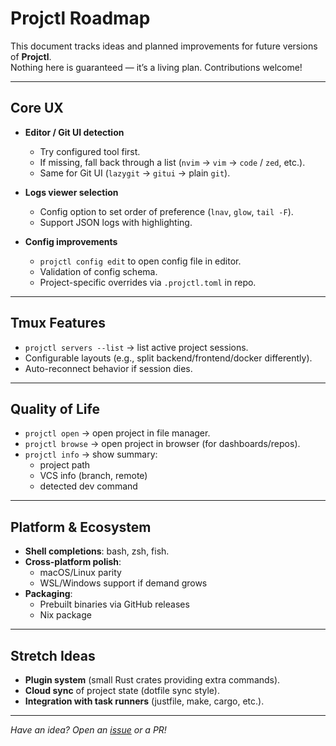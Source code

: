 
# Projctl Roadmap

This document tracks ideas and planned improvements for future versions of **Projctl**.  
Nothing here is guaranteed — it’s a living plan. Contributions welcome!

---

## Core UX

- **Editor / Git UI detection**  
  - Try configured tool first.  
  - If missing, fall back through a list (`nvim` → `vim` → `code` / `zed`, etc.).  
  - Same for Git UI (`lazygit` → `gitui` → plain `git`).

- **Logs viewer selection**  
  - Config option to set order of preference (`lnav`, `glow`, `tail -F`).  
  - Support JSON logs with highlighting.

- **Config improvements**  
  - `projctl config edit` to open config file in editor.  
  - Validation of config schema.  
  - Project-specific overrides via `.projctl.toml` in repo.

---

## Tmux Features

- `projctl servers --list` → list active project sessions.  
- Configurable layouts (e.g., split backend/frontend/docker differently).  
- Auto-reconnect behavior if session dies.

---

## Quality of Life

- `projctl open` → open project in file manager.  
- `projctl browse` → open project in browser (for dashboards/repos).  
- `projctl info` → show summary:  
  - project path  
  - VCS info (branch, remote)  
  - detected dev command  

---

## Platform & Ecosystem

- **Shell completions**: bash, zsh, fish.  
- **Cross-platform polish**:  
  - macOS/Linux parity  
  - WSL/Windows support if demand grows  
- **Packaging**:  
  - Prebuilt binaries via GitHub releases  
  - Nix package

---

## Stretch Ideas

- **Plugin system** (small Rust crates providing extra commands).  
- **Cloud sync** of project state (dotfile sync style).  
- **Integration with task runners** (justfile, make, cargo, etc.).

---

*Have an idea? Open an [issue](https://github.com/nick-montgomery/projctl/issues) or a PR!*
